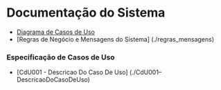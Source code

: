# Documentação do Sistema  
 - [Diagrama de Casos de Uso](./diagrama-caso-de-uso)
 - [Regras de Negócio e Mensagens do Sistema] (./regras_mensagens)

### Especificação de Casos de Uso  
 - [CdU001 - Descricao Do Caso De Uso] (./CdU001–DescricaoDoCasoDeUso)
